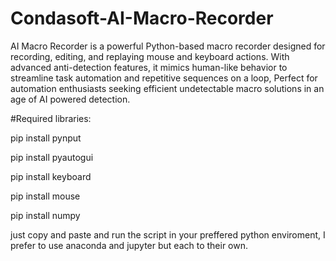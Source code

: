 # Condasoft-AI-Macro-Recorder
AI Macro Recorder is a powerful Python-based macro recorder designed for recording, editing, and replaying mouse and keyboard actions. With advanced anti-detection features, it mimics human-like behavior to streamline task automation and repetitive sequences on a loop, Perfect for automation enthusiasts seeking efficient undetectable macro solutions in an age of AI powered detection.

#Required libraries:

pip install pynput

pip install pyautogui

pip install keyboard

pip install mouse

pip install numpy

just copy and paste and run the script in your preffered python enviroment, I prefer to use anaconda and jupyter but each to their own.

